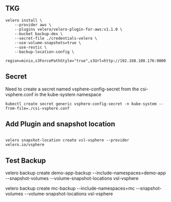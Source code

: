 
##  TKG
```
velero install \
    --provider aws \
    --plugins velero/velero-plugin-for-aws:v1.1.0 \
    --bucket backup-dex \
    --secret-file ./credentials-velero \
    --use-volume-snapshots=true \
    --use-restic \
    --backup-location-config \
    region=minio,s3ForcePathStyle="true",s3Url=http://192.168.100.176:9000
```
## Secret
Need to create a secret named vsphere-config-secret from the csi-vsphere.conf in the kube-system namespace
```
kubectl create secret generic vsphere-config-secret -n kube-system --from-file=./csi-vsphere.conf
```


## Add Plugin and snapshot location
```velero plugin add vsphereveleroplugin/velero-plugin-for-vsphere:1.0.0

velero snapshot-location create vsl-vsphere --provider velero.io/vsphere
```
## Test Backup
velero backup create demo-app-backup --include-namespaces=demo-app --snapshot-volumes --volume-snapshot-locations vsl-vsphere

velero backup create mc-backup --include-namespaces=mc --snapshot-volumes --volume-snapshot-locations vsl-vsphere
